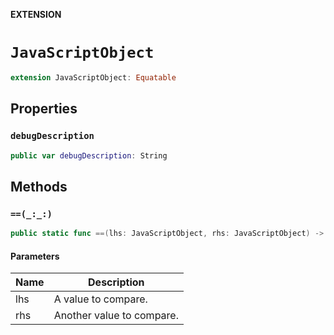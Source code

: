 **EXTENSION**

# `JavaScriptObject`
```swift
extension JavaScriptObject: Equatable
```

## Properties
### `debugDescription`

```swift
public var debugDescription: String
```

## Methods
### `==(_:_:)`

```swift
public static func ==(lhs: JavaScriptObject, rhs: JavaScriptObject) -> Bool
```

#### Parameters

| Name | Description |
| ---- | ----------- |
| lhs | A value to compare. |
| rhs | Another value to compare. |